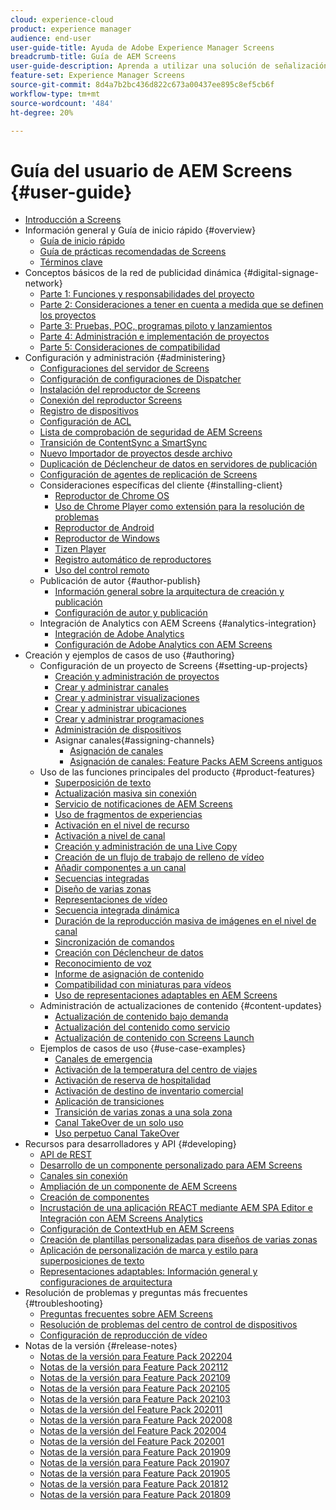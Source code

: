 ```yaml
---
cloud: experience-cloud
product: experience manager
audience: end-user
user-guide-title: Ayuda de Adobe Experience Manager Screens
breadcrumb-title: Guía de AEM Screens
user-guide-description: Aprenda a utilizar una solución de señalización digital que le permita publicar interacciones y experiencias digitales dinámicas e interactivas.
feature-set: Experience Manager Screens
source-git-commit: 8d4a7b2bc436d822c673a00437ee895c8ef5cb6f
workflow-type: tm+mt
source-wordcount: '484'
ht-degree: 20%

---
```



# Guía del usuario de AEM Screens {#user-guide}

+ [Introducción a Screens](aem-screens-introduction.md)
+ Información general y Guía de inicio rápido {#overview}
   + [Guía de inicio rápido](kickstart-for-aem-screens.md)
   + [Guía de prácticas recomendadas de Screens](https://docs.adobe.com/content/help/es-ES/experience-manager-screens/using/about-guide.html)
   + [Términos clave](screens-glossary.md)
+ Conceptos básicos de la red de publicidad dinámica {#digital-signage-network}
   + [Parte 1: Funciones y responsabilidades del proyecto](project-roles-responsibilities.md)
   + [Parte 2: Consideraciones a tener en cuenta a medida que se definen los proyectos](project-considerations.md)
   + [Parte 3: Pruebas, POC, programas piloto y lanzamientos](testing-pocs-pilots-rollouts.md)
   + [Parte 4: Administración e implementación de proyectos](project-management-and-deployment.md)
   + [Parte 5: Consideraciones de compatibilidad](support-considerations.md)
+ Configuración y administración {#administering}
   + [Configuraciones del servidor de Screens](configuring-screens-introduction.md)
   + [Configuración de configuraciones de Dispatcher](dispatcher-configurations-aem-screens.md)
   + [Instalación del reproductor de Screens](installing-screens-player.md)
   + [Conexión del reproductor Screens](working-with-screens-player.md)
   + [Registro de dispositivos](device-registration.md)
   + [Configuración de ACL](setting-up-acls.md)
   + [Lista de comprobación de seguridad de AEM Screens](security-checklist.md)
   + [Transición de ContentSync a SmartSync](smartsync.md)
   + [Nuevo Importador de proyectos desde archivo](project-importer.md)
   + [Duplicación de Déclencheur de datos en servidores de publicación](replicating-data-triggers.md)
   + [Configuración de agentes de replicación de Screens](configure-screens-replication.md)
   + Consideraciones específicas del cliente {#installing-client}
      + [Reproductor de Chrome OS](implementing-chrome-os-player.md)
      + [Uso de Chrome Player como extensión para la resolución de problemas](using-chrome-player-as-an-extension.md)
      + [Reproductor de Android](implementing-android-player.md)
      + [Reproductor de Windows](implementing-windows-player.md)
      + [Tizen Player](tizen-player.md)
      + [Registro automático de reproductores](auto-registration-players.md)
      + [Uso del control remoto](implementing-remote-control.md)
   + Publicación de autor {#author-publish}
      + [Información general sobre la arquitectura de creación y publicación](author-publish-architecture-overview.md)
      + [Configuración de autor y publicación](author-and-publish.md)
   + Integración de Analytics con AEM Screens {#analytics-integration}
      + [Integración de Adobe Analytics](adobe-analytics-integration-aem-screens.md)
      + [Configuración de Adobe Analytics con AEM Screens](configuring-adobe-analytics-aem-screens.md)
+ Creación y ejemplos de casos de uso {#authoring}
   + Configuración de un proyecto de Screens {#setting-up-projects}
      + [Creación y administración de proyectos](creating-a-screens-project.md)
      + [Crear y administrar canales](managing-channels.md)
      + [Crear y administrar visualizaciones](managing-displays.md)
      + [Crear y administrar ubicaciones](managing-locations.md)
      + [Crear y administrar programaciones](managing-schedules.md)
      + [Administración de dispositivos](managing-devices.md)
      + Asignar canales{#assigning-channels} 
         + [Asignación de canales](channel-assignment-latest-fp.md)
         + [Asignación de canales: Feature Packs AEM Screens antiguos](channel-assignment.md)
   + Uso de las funciones principales del producto {#product-features}
      + [Superposición de texto](text-overlay.md)
      + [Actualización masiva sin conexión](bulk-offline-update.md)
      + [Servicio de notificaciones de AEM Screens](screens-notifications-service.md)
      + [Uso de fragmentos de experiencias](experience-fragments-in-screens.md)
      + [Activación en el nivel de recurso](asset-level-scheduling.md)
      + [Activación a nivel de canal](channel-level-activation.md)
      + [Creación y administración de una Live Copy](managing-livecopy.md)
      + [Creación de un flujo de trabajo de relleno de vídeo](creating-a-video-padding-workflow.md)
      + [Añadir componentes a un canal](adding-components-to-a-channel.md)
      + [Secuencias integradas](embedded-sequences.md)
      + [Diseño de varias zonas](multi-zone-layout-aem-screens.md)
      + [Representaciones de vídeo](generating-renditions.md)
      + [Secuencia integrada dinámica](dynamic-embedded-sequences.md)
      + [Duración de la reproducción masiva de imágenes en el nivel de canal](channel-level-image-playback.md)
      + [Sincronización de comandos](using-command-sync.md)
      + [Creación con Déclencheur de datos](authoring-data-triggers.md)
      + [Reconocimiento de voz](voice-recognition.md)
      + [Informe de asignación de contenido](content-assignment-report.md)
      + [Compatibilidad con miniaturas para vídeos](thumbnail-support.md)
      + [Uso de representaciones adaptables en AEM Screens](using-adaptive-renditions.md)
   + Administración de actualizaciones de contenido {#content-updates}
      + [Actualización de contenido bajo demanda](on-demand-content.md)
      + [Actualización del contenido como servicio](content-update-as-a-service.md)
      + [Actualización de contenido con Screens Launch](launches.md)
   + Ejemplos de casos de uso {#use-case-examples}
      + [Canales de emergencia](emergency-channel.md)
      + [Activación de la temperatura del centro de viajes](local-temperature-activation.md)
      + [Activación de reserva de hospitalidad](hospitality-reservation-activation.md)
      + [Activación de destino de inventario comercial](retail-inventory-activation.md)
      + [Aplicación de transiciones](applying-transitions.md)
      + [Transición de varias zonas a una sola zona](multizone-to-singlezone.md)
      + [Canal TakeOver de un solo uso](single-use-takeover-channel.md)
      + [Uso perpetuo Canal TakeOver](perpetual-takeover-channel.md)
+ Recursos para desarrolladores y API {#developing}
   + [API de REST](rest-api.md)
   + [Desarrollo de un componente personalizado para AEM Screens](developing-custom-component-tutorial-develop.md)
   + [Canales sin conexión](offline-channels.md)
   + [Ampliación de un componente de AEM Screens](extending-component-tutorial-develop.md)
   + [Creación de componentes](creating-components.md)
   + [Incrustación de una aplicación REACT mediante AEM SPA Editor e Integración con AEM Screens Analytics](embedding-react-app.md)
   + [Configuración de ContextHub en AEM Screens](configuring-context-hub.md)
   + [Creación de plantillas personalizadas para diseños de varias zonas](creating-custom-templates-multizone-layouts.md)
   + [Aplicación de personalización de marca y estilo para superposiciones de texto](custom-branding-text-overlays.md)
   + [Representaciones adaptables: Información general y configuraciones de arquitectura](/help/user-guide/adaptive-renditions.md)
+ Resolución de problemas y preguntas más frecuentes {#troubleshooting}
   + [Preguntas frecuentes sobre AEM Screens](aem-screens-faqs.md)
   + [Resolución de problemas del centro de control de dispositivos](monitoring-screens.md)
   + [Configuración de reproducción de vídeo](troubleshoot-videos.md)
+ Notas de la versión {#release-notes}
   + [Notas de la versión para Feature Pack 202204](release-notes-fp-202204.md)
   + [Notas de la versión para Feature Pack 202112](release-notes-fp-202112.md)
   + [Notas de la versión para Feature Pack 202109](release-notes-fp-202109.md)
   + [Notas de la versión para Feature Pack 202105](release-notes-fp-202105.md)
   + [Notas de la versión para Feature Pack 202103](release-notes-fp-202103.md)
   + [Notas de la versión del Feature Pack 202011](release-notes-fp-202011.md)
   + [Notas de la versión para Feature Pack 202008](release-notes-fp-202008.md)
   + [Notas de la versión del Feature Pack 202004](release-notes-fp-202004.md)
   + [Notas de la versión del Feature Pack 202001](release-notes-fp-202001.md)
   + [Notas de la versión para Feature Pack 201909](release-notes-fp-201909.md)
   + [Notas de la versión para Feature Pack 201907](release-notes-fp-201907.md)
   + [Notas de la versión para Feature Pack 201905](screens-release-notes-fp-201905.md)
   + [Notas de la versión para Feature Pack 201812](release-notes-fp-201812.md)
   + [Notas de la versión para Feature Pack 201809](screens-release-notes.md)
